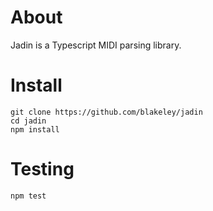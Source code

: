 # About

Jadin is a Typescript MIDI parsing library.

# Install

    git clone https://github.com/blakeley/jadin
    cd jadin
    npm install 

# Testing

    npm test
